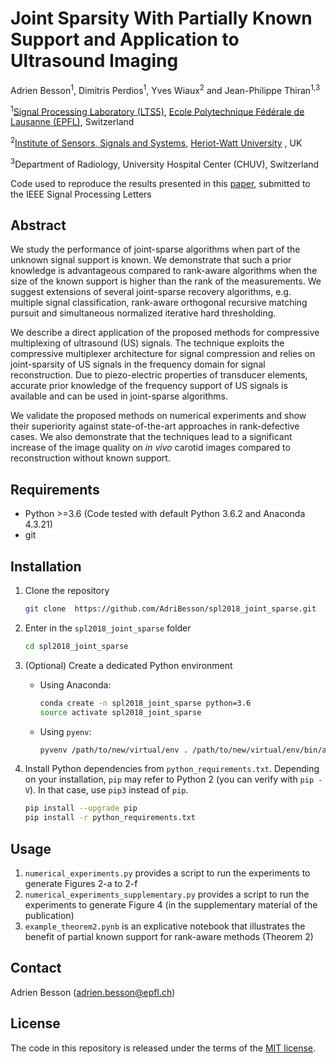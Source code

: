 # Joint Sparsity With Partially Known Support and Application to Ultrasound Imaging 
[Ecole Polytechnique Fédérale de Lausanne (EPFL)]: http://www.epfl.ch/
[Signal Processing Laboratory (LTS5)]: http://lts5www.epfl.ch
[Institute of Sensors, Signals and Systems]: https://www.hw.ac.uk/schools/engineering-physical-sciences/institutes/sensors-signals-systems/basp.htm
[Heriot-Watt University]:https://www.hw.ac.uk/
[paper]:http://infoscience.epfl.ch/record/256431?&ln=fr

Adrien Besson<sup>1</sup>, Dimitris Perdios<sup>1</sup>, Yves Wiaux<sup>2</sup> and Jean-Philippe Thiran<sup>1,3</sup>

<sup>1</sup>[Signal Processing Laboratory (LTS5)], [Ecole Polytechnique Fédérale de Lausanne (EPFL)], Switzerland

<sup>2</sup>[Institute of Sensors, Signals and Systems], [Heriot-Watt University] , UK

<sup>3</sup>Department of Radiology, University Hospital Center (CHUV), Switzerland

Code used to reproduce the results presented in this [paper], submitted to the IEEE Signal Processing Letters

## Abstract
We study the performance of joint-sparse algorithms when part of the unknown signal support is known. 
We demonstrate that such a prior knowledge is advantageous compared to rank-aware algorithms when the size of the known support is higher than the rank of the measurements.
We suggest extensions of several joint-sparse recovery algorithms, e.g. multiple signal classification, rank-aware orthogonal recursive matching pursuit and simultaneous normalized iterative hard thresholding. 

We describe a direct application of the proposed methods for compressive multiplexing of ultrasound (US) signals. 
The technique exploits the compressive multiplexer architecture for signal compression and relies on joint-sparsity of US signals in the frequency domain for signal reconstruction.
Due to piezo-electric properties of transducer elements, accurate prior knowledge of the frequency support of US signals is available and can be used in joint-sparse algorithms.

We validate the proposed methods on numerical experiments and show their superiority against state-of-the-art approaches in rank-defective cases.
We also demonstrate that the techniques lead to a significant increase of the image quality on *in vivo* carotid images compared to reconstruction without known support.

## Requirements
  * Python >=3.6 (Code tested with default Python 3.6.2 and Anaconda 4.3.21) 
  * git

## Installation
1. Clone the repository

    ```bash
    git clone  https://github.com/AdriBesson/spl2018_joint_sparse.git
    ```

1. Enter in the `spl2018_joint_sparse` folder

    ```bash
    cd spl2018_joint_sparse
    ```
    
1. (Optional) Create a dedicated Python environment

    * Using Anaconda:

      ```bash
      conda create -n spl2018_joint_sparse python=3.6
      source activate spl2018_joint_sparse
      ```

    * Using `pyenv`:

      ```bash
      pyvenv /path/to/new/virtual/env . /path/to/new/virtual/env/bin/activate
      ```

1. Install Python dependencies from `python_requirements.txt`. Depending on your installation, `pip` may refer to Python 2 (you can verify with `pip -V`). In that case, use `pip3` instead of `pip`.

    ```bash
    pip install --upgrade pip
    pip install -r python_requirements.txt
    ```
    
## Usage
1. `numerical_experiments.py` provides a script to run the experiments to generate Figures 2-a to 2-f 
1. `numerical_experiments_supplementary.py` provides a script to run the experiments to generate Figure 4 (in the supplementary material of the publication)
1. `example_theorem2.pynb` is an explicative notebook that illustrates the benefit of partial known support for rank-aware methods (Theorem 2)
        
## Contact
 Adrien Besson (adrien.besson@epfl.ch)
 
## License
The code in this repository is released under the terms of the [MIT license](LICENSE).
